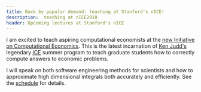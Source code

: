 ```yaml
---
title: Back by popular demand: teaching at Stanford's nICE!
description:  teaching at nICE2018
header: Upcoming lectures at Stanford's nICE
---
```

I am excited to teach aspiring computational economists at
the [new Initiative on Computational Economics](https://sites.google.com/site/kenjuddnice2018/home). This is the latest
incarnation of [Ken Judd's](https://web.stanford.edu/~judd/) legendary [ICE](ice.uchicago.edu) summer program to teach
graduate students how to correctly compute answers to economic problems.

I will speak on both software engineering methods for scientists and how to approximate high dimensional integrals
both accurately and efficiently. See the [schedule](https://sites.google.com/site/kenjuddnice2018/home/schedule) for details.
